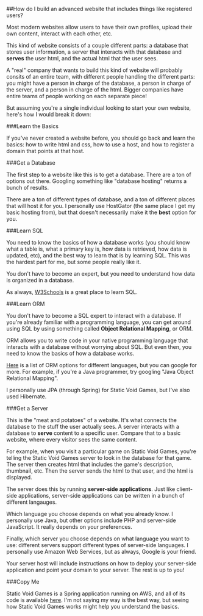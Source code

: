 ##How do I build an advanced website that includes things like registered users?

Most modern websites allow users to have their own profiles, upload their own content, interact with each other, etc.

This kind of website consists of a couple different parts: a database that stores user information, a server that interacts with that database and **serves** the user html, and the actual html that the user sees.

A "real" company that wants to build this kind of website will probably consits of an entire team, with different people handling the different parts: you might have a person in charge of the database, a person in charge of the server, and a person in charge of the html. Bigger companies have entire teams of people working on each separate piece!

But assuming you're a single individual looking to start your own website, here's how I would break it down:

###Learn the Basics

If you've never created a website before, you should go back and learn the basics: how to write html and css, how to use a host, and how to register a domain that points at that host.

###Get a Database

The first step to a website like this is to get a database. There are a ton of options out there. Googling something like "database hosting" returns a bunch of results.

There are a ton of different types of database, and a ton of different places that will host it for you. I personally use HostGator (the same place I get my basic hosting from), but that doesn't necessarily make it the **best** option for you.

###Learn SQL

You need to know the basics of how a database works (you should know what a table is, what a primary key is, how data is retrieved, how data is updated, etc), and the best way to learn that is by learning SQL. This was the hardest part for me, but some people really like it.

You don't have to become an expert, but you need to understand how data is organized in a database.

As always, [W3Schools](http://www.w3schools.com/sql/default.asp) is a great place to learn SQL.

###Learn ORM

You don't have to become a SQL expert to interact with a database. If you're already familiar with a programming language, you can get around using SQL by using something called **Object Relational Mapping**, or ORM.

ORM allows you to write code in your native programming language that interacts with a database without worrying about SQL. But even then, you need to know the basics of how a database works. 

[Here](http://en.wikipedia.org/wiki/List_of_object-relational_mapping_software) is a list of ORM options for different languages, but you can google for more. For example, if you're a Java programmer, try googling "Java Object Relational Mapping".

I personally use JPA (through Spring) for Static Void Games, but I've also used Hibernate.

###Get a Server

This is the "meat and potatoes" of a website. It's what connects the database to the stuff the user actually sees. A server interacts with a database to **serve** content to a specific user. Compare that to a basic website, where every visitor sees the same content.

For example, when you visit a particular game on Static Void Games, you're telling the Static Void Games server to look in the database for that game. The server then creates html that includes the game's description, thumbnail, etc. Then the server sends the html to that user, and the html is displayed.

The server does this by running **server-side applications**. Just like client-side applications, server-side applications can be written in a bunch of different langauges.

Which language you choose depends on what you already know. I personally use Java, but other options include PHP and server-side JavaScript. It really depends on your preferences.

Finally, which server you choose depends on what language you want to use: different servers support different types of server-side languages. I personally use Amazon Web Services, but as always, Google is your friend.

Your server host will include instructions on how to deploy your server-side application and point your domain to your server. The rest is up to you!

###Copy Me

Static Void Games is a Spring application running on AWS, and all of its code is available [here](https://github.com/KevinWorkman/StaticVoidGames). I'm not saying my way is the best way, but seeing how Static Void Games works might help you understand the basics.
